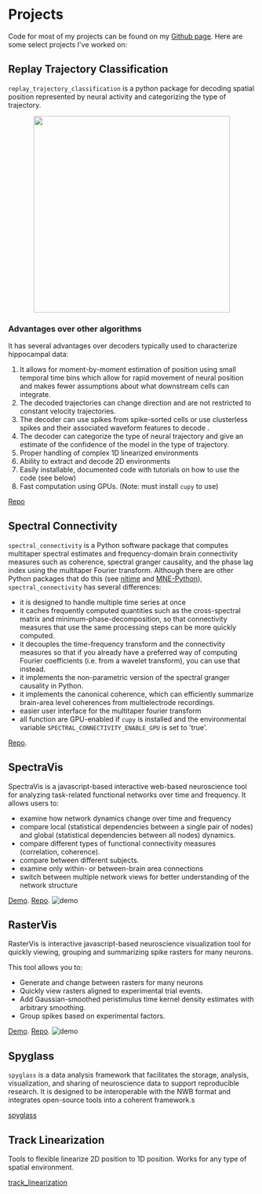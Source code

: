 # Projects

Code for most of my projects can be found on my [Github page](https://github.com/edeno). Here are some select projects I've worked on:

## Replay Trajectory Classification

`replay_trajectory_classification` is a python package for decoding spatial position represented by neural activity and categorizing the type of trajectory.

<p align="center">
  <img src="https://github.com/Eden-Kramer-Lab/replay_trajectory_classification/blob/master/fra_11_04_0001.gif" height="400"></img>
</p>

### Advantages over other algorithms

It has several advantages over decoders typically used to characterize hippocampal data:

1. It allows for moment-by-moment estimation of position using small temporal time bins which allow for rapid movement of neural position and makes fewer assumptions about what downstream cells can integrate.
2. The decoded trajectories can change direction and are not restricted to constant velocity trajectories.
3. The decoder can use spikes from spike-sorted cells or use clusterless spikes and their associated waveform features to decode .
4. The decoder can categorize the type of neural trajectory and give an estimate of the confidence of the model in the type of trajectory.
5. Proper handling of complex 1D linearized environments
6. Ability to extract and decode 2D environments
7. Easily installable, documented code with tutorials on how to use the code (see below)
8. Fast computation using GPUs. (Note: must install `cupy` to use)

[Repo](https://github.com/Eden-Kramer-Lab/replay_trajectory_classification)

## Spectral Connectivity

`spectral_connectivity` is a Python software package that computes multitaper spectral estimates and frequency-domain brain connectivity measures such as coherence, spectral granger causality, and the phase lag index using the multitaper Fourier transform. Although there are other Python packages that do this (see [nitime](https://github.com/nipy/nitime) and [MNE-Python](https://github.com/mne-tools/mne-python)), `spectral_connectivity` has several differences:

+ it is designed to handle multiple time series at once
+ it caches frequently computed quantities such as the cross-spectral matrix and minimum-phase-decomposition, so that connectivity measures that use the same processing steps can be more quickly computed.
+ it decouples the time-frequency transform and the connectivity measures so that if you already have a preferred way of computing Fourier coefficients (i.e. from a wavelet transform), you can use that instead.
+ it implements the non-parametric version of the spectral granger causality in Python.
+ it implements the canonical coherence, which can
efficiently summarize brain-area level coherences from multielectrode recordings.
+ easier user interface for the multitaper fourier transform
+ all function are GPU-enabled if `cupy` is installed and the environmental variable `SPECTRAL_CONNECTIVITY_ENABLE_GPU` is set to 'true'.

[Repo](https://github.com/Eden-Kramer-Lab/spectral_connectivity).

## SpectraVis

SpectraVis is a javascript-based interactive web-based neuroscience tool for analyzing task-related functional networks over time and frequency. It allows users to:

+ examine how network dynamics change over time and frequency
+ compare local (statistical dependencies between a single pair of nodes) and global (statistical dependencies between all nodes) dynamics.
+ compare different types of functional connectivity measures (correlation, coherence).
+ compare between different subjects.
+ examine only within- or between-brain area connections
+ switch between multiple network views for better understanding of the network structure

[Demo](https://neurophysvis.github.io/SpectraVis/). [Repo](https://github.com/NeurophysVis/SpectraVis).
![demo](https://github.com/NeurophysVis/SpectraVis/blob/master/SpectraVis-Demo.gif)

## RasterVis

RasterVis is interactive javascript-based neuroscience visualization tool for quickly viewing, grouping and summarizing spike rasters for many neurons.

This tool allows you to:

+ Generate and change between rasters for many neurons
+ Quickly view rasters aligned to experimental trial events.
+ Add Gaussian-smoothed peristimulus time kernel density estimates with arbitrary smoothing.
+ Group spikes based on experimental factors.

[Demo](https://neurophysvis.github.io/RasterVis/public/). [Repo](https://github.com/NeurophysVis/RasterVis).
![demo](https://github.com/NeurophysVis/RasterVis/blob/master/img/RasterVis-ChangeNeurons.gif)

## Spyglass

`spyglass` is a data analysis framework that facilitates the storage, analysis, visualization, and sharing of neuroscience data to support reproducible research. It is designed to be interoperable with the NWB format and integrates open-source tools into a coherent framework.s

[spyglass](https://github.com/LorenFrankLab/spyglass)

## Track Linearization

Tools to flexible linearize 2D position to 1D position. Works for any type of spatial environment.

[track_linearization](https://github.com/LorenFrankLab/track_linearization)
